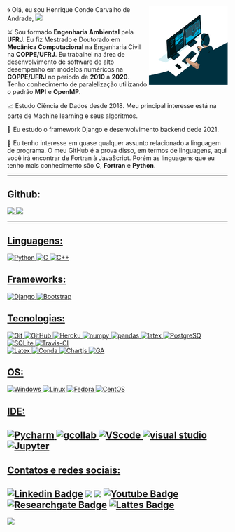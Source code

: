 ## 

<img align="right" alt="GIF" src="https://github.com/HenriqueCCdA/HenriqueCCdA/blob/main/code.gif?raw=true" width="180" height="180" />

🌀 Olá, eu sou Henrique Conde Carvalho de Andrade, <img src="https://media.giphy.com/media/hvRJCLFzcasrR4ia7z/giphy.gif" width="25px"> 

⚔️ Sou formado **Engenharia Ambiental** pela **UFRJ**. Eu fiz Mestrado e Doutorado em **Mecânica Computacional** na Engenharia Civil na **COPPE/UFRJ**. Eu trabalhei na área de desenvolvimento de software de alto desempenho em modelos numéricos na **COPPE/UFRJ** no periodo de **2010** a **2020**. Tenho conhecimento de paralelização utilizando o padrão **MPI** e **OpenMP**.

📈 Estudo Ciência de Dados desde 2018. Meu principal interesse está na parte de Machine learning e seus algoritmos.

🐉 Eu estudo o framework Django e desenvolvimento backend dede 2021.

🔱 Eu tenho interesse em quase qualquer assunto relacionado a linguagem de programa. O meu GitHub é a prova disso, em termos de linguagens, aqui você irá encontrar de Fortran à JavaScript. Porém as linguagens que eu tenho mais conhecimento são **C**, **Fortran** e **Python**. 

---
## Github: 
<div>
<a href="https://github.com/HenriqueCCdA">
<img height="170em" src="https://github-readme-stats.vercel.app/api?username=HenriqueCCdA&show_icons=true&theme=tokyonight&include_all_commits=true"/>
  
<img height="170em"  src="https://github-readme-stats.vercel.app/api/top-langs/?username=HenriqueCCdA&layout=compact&langs_count=4&theme=tokyonight"/>
  
</div>

---  
## Linguagens:
  ![Python](https://img.shields.io/badge/Python-FFD43B?style=for-the-badge&logo=python&logoColor=darkgreen)
  ![C](https://img.shields.io/badge/C-00599C?style=for-the-badge&logo=c&logoColor=white)
  ![C++](https://img.shields.io/badge/C%2B%2B-00599C?style=for-the-badge&logo=c%2B%2B&logoColor=white)

 
## Frameworks:
   ![Django](https://img.shields.io/badge/Django-092E20?style=for-the-badge&logo=django&logoColor=green)
   ![Bootstrap](https://img.shields.io/badge/Bootstrap-563D7C?style=for-the-badge&logo=bootstrap&logoColor=white)
 
## Tecnologias:  
  ![Git](https://img.shields.io/badge/Git-F05032?style=for-the-badge&logo=git&logoColor=white)
  ![GitHub](https://img.shields.io/badge/GitHub-100000?style=for-the-badge&logo=github&logoColor=white)
  ![Heroku](https://img.shields.io/badge/Heroku-430098?style=for-the-badge&logo=heroku&logoColor=white)
  ![numpy](https://img.shields.io/badge/Numpy-777BB4?style=for-the-badge&logo=numpy&logoColor=white)
  ![pandas](https://img.shields.io/badge/Pandas-2C2D72?style=for-the-badge&logo=pandas&logoColor=white)
  ![latex](https://img.shields.io/badge/LaTeX-47A141?style=for-the-badge&logo=LaTeX&logoColor=white)
  ![PostgreSQ](https://img.shields.io/badge/PostgreSQL-316192?style=for-the-badge&logo=postgresql&logoColor=white)
  ![SQLite](https://img.shields.io/badge/SQLite-07405E?style=for-the-badge&logo=sqlite&logoColor=white)
  ![Travis-CI](https://img.shields.io/badge/travis_CI-3EAAAF?style=for-the-badge&logo=travisci&logoColor=white)  
  ![Latex](https://img.shields.io/badge/LaTeX-47A141?style=for-the-badge&logo=LaTeX&logoColor=white)
  ![Conda](https://img.shields.io/badge/conda-342B029.svg?&style=for-the-badge&logo=anaconda&logoColor=white)
  ![Chartjs](https://img.shields.io/badge/Chart.js-FF6384?style=for-the-badge&logo=chartdotjs&logoColor=white)
  ![GA](https://img.shields.io/badge/GitHub_Actions-2088FF?style=for-the-badge&logo=github-actions&logoColor=white)
  
## OS:  
  ![Windows](https://img.shields.io/badge/Windows-0078D6?style=for-the-badge&logo=windows&logoColor=white)
  ![Linux](https://img.shields.io/badge/Linux-FCC624?style=for-the-badge&logo=linux&logoColor=black)
  ![Fedora](https://img.shields.io/badge/Fedora-294172?style=for-the-badge&logo=fedora&logoColor=white)
  ![CentOS](https://img.shields.io/badge/Cent%20OS-262577?style=for-the-badge&logo=CentOS&logoColor=white)
  
## IDE:
  ![Pycharm](https://img.shields.io/badge/pycharm-143?style=for-the-badge&logo=pycharm&logoColor=black&color=black&labelColor=green)
  ![gcollab](https://img.shields.io/badge/Colab-F9AB00?style=for-the-badge&logo=googlecolab&color=525252)
  ![VScode](https://img.shields.io/badge/Visual_Studio_Code-0078D4?style=for-the-badge&logo=visual%20studio%20code&logoColor=white)
  ![visual studio](https://img.shields.io/badge/Visual_Studio-5C2D91?style=for-the-badge&logo=visual%20studio&logoColor=white)
  ![Jupyter](https://img.shields.io/badge/Jupyter-F37626.svg?&style=for-the-badge&logo=Jupyter&logoColor=white)
--- 

  
## Contatos e redes sociais: 
[![Linkedin Badge](https://img.shields.io/badge/LinkedIn-0077B5?style=for-the-badge&logo=linkedin&logoColor=white)](https://www.linkedin.com/in/henriqueCCdA)
[![](https://img.shields.io/badge/linktree-39E09B?style=for-the-badge&logo=linktree&logoColor=white)](https://linktr.ee/HenriqueCCdA)
[![](https://img.shields.io/badge/Gmail-D14836?style=for-the-badge&logo=gmail&logoColor=white)](henrique.ccda@gmail.com)
[![Youtube Badge](https://img.shields.io/badge/-Youtube-FF0000?style=flat-square&labelColor=FF0000&logo=youtube&logoColor=white)](https://www.youtube.com/channel/UCfrX4hhw0KfempvQTIq6H2A)
[![Researchgate Badge](https://img.shields.io/badge/-ResearchGate-green)](https://www.researchgate.net/profile/Henrique-De-Andrade)
[![Lattes Badge](https://img.shields.io/badge/-Lattes-yellowgreen)](http://lattes.cnpq.br/5907866250875091)
---
  
![](https://visitor-badge.glitch.me/badge?page_id=HenriqueCCdA.HenriqueCCdA)

